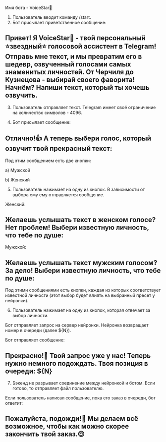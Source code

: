 Имя бота - VoiceStar🎤

1) Пользователь вводит команду /start.
2) Бот присылает приветственное сообщение:

Привет! Я VoiceStar🎤 - твой персональный ⭐звездный⭐ голосовой ассистент в Telegram!
Отправь мне текст, и мы превратим его в шедевр, озвученный голосами самых знаменитых личностей. От Черчиля до Кузнецова - выбирай своего фаворита! Начнём? Напиши текст, который ты хочешь озвучить.
--

3) Пользователь отправляет текст. Telegram имеет своё ограничение на количество символов - 4096.

4) Бот присылает сообщение:

Отлично!👍
А теперь выбери голос, который озвучит твой прекрасный текст:
--
Под этим сообщением есть две кнопки:

a) Мужской

b) Женский


5) Пользователь нажимает на одну из кнопок. 
В зависимости от выбора ему ему отправляется сообщение.

Женский:

Желаешь услышать текст в женском голосе? Нет проблем! Выбери известную личность, что тебе по душе:
--
Мужской:

Желаешь услышать текст мужским голосом? За дело! Выбери известную личность, что тебе по душе:
--

Под этими сообщениями есть кнопки, каждая из которых соответствует известной личности (этот выбор будет влиять на выбранный пресет у нейронки).

6) Пользователь нажимает на одну из кнопок, которая отвечает за выбор личности.

Бот отправляет запрос на сервер нейронки. Нейронка возвращает номер в очереди (далее ${N}).

Бот отправляет сообщение:

Прекрасно!🎉
Твой запрос уже у нас! Теперь нужно немного подождать. Твоя позиция в очереди: ${N}
--

7) Бэкенд не разрывает соединение между нейронкой и ботом. Если готово, то отправляет файл пользователю.

Если пользователь написал сообщение, пока его заказ в очереди, бот ответит:

Пожалуйста, подожди!🙏
Мы делаем всё возможное, чтобы как можно скорее закончить твой заказ.😌
--
